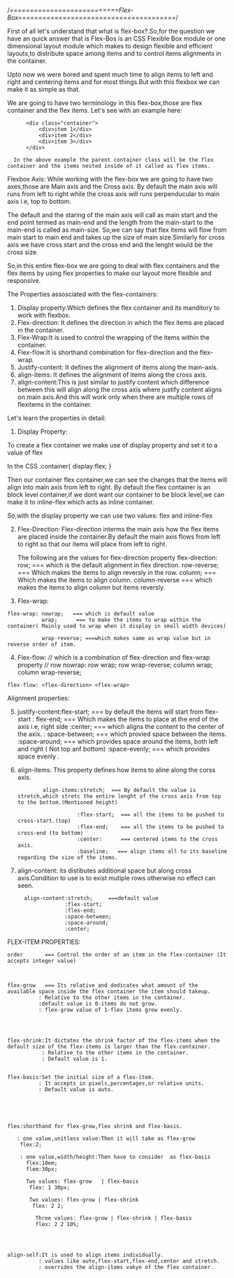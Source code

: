 /*===========================Flex-Box=======================================*/




First of all let's understand that what is flex-box?.So,for the question we have an quick answer that is Flex-Bos is an CSS Flexible Box module or one dimensional  layout module which makes to design flexible and efficient layouts,to distribute space among items and to control items alignments in the container.

  Upto now we were bored and spent much time to align items to left and right and centering items and for most things.But with this flexbox we can make it as simple as that.

  We are going to have two terminology in this flex-box,those are flex container and the flex items. 
  Let's see with an example here:
          
          <div class="container">
              <div>item 1</div>
              <div>item 2</div>
              <div>item 3</div>
          </div>
  
      In the above example the parent container class will be the flex container and the items nested inside of it called as flex items.
 Flexbox Axis:
 While working with the flex-box we are going to have two axes,those are Main axis and the Cross axis.
 By default the main axis will runs from left to right while the cross axis will runs perpenducular to main axis i.e, top to bottom.

 The default and the staring of the main axis will call as main start and the end point termed as main-end and the length from the main-start to the main-end is called as main-size.
 So,we can say that flex items will flow from main start to main end and takes up the size of main size.Similarly for cross axis we have cross start and the cross end and the lenght would be the cross size.


 So,in this entire flex-box we are going to deal with flex containers and the flex items by using flex properties to make our layout more flexible and responsive.


 The Properties assosciated with the flex-containers:

 1) Display property:Which defines the flex container and its manditory to work with flexbox.
 2) Flex-direction: It defines the direction in which the flex items are placed in the container.
 3) Flex-Wrap:It is used to control the wrapping of the items within the container.
 4) Flex-flow:It is shorthand combination for flex-direction and the flex-wrap.
 5) Justify-content: It defines the alignment of items along the main-axis.
 6) align-items: It defines the alignment of items along the cross axis.
 7) align-content:This is just similar to justify content which difference between this will align along the cross axis where justify content aligns on main axis.And this will work only when there are multiple rows of flexitems in the container.



 Let's learn the properties in detail:

 1) Display Property:

 To create a flex container we make use of display property and set it to a value of flex

   In the CSS
      .container{
          display:flex;
      }
 
 Then our container flex container,we can see the changes that the items will align into main axis from left to right.
  By default the flex container is an block level container,if we dont want our container to be block level,we can make it to inline-flex which acts as inline container.

  So,with the display property we can use two values: flex and inline-flex



  2) Flex-Direction:
     Flex-direction interms the main axis how the flex items are placed inside the container.By default the main axis flows from left to right so that our items will place from left to right.

     The following are the values for flex-direction property
      flex-direction: row;                === which is the default alignment in flex direction.
                      row-reverse;        === Which makes the items to align reversly in the row.
                      column;             === Which makes the items to align column.
                      column-reverse      === which makes the items to align column but items reversly.

  3) Flex-wrap:

    flex-wrap: nowrap;   === which is default value
               wrap;      === to make the items to wrap within the container( Mainly used to wrap when it display in small width devices)
             
               wrap-reverse; ===which makes same as wrap value but in reverse order of item.

   4) Flex-flow: // which is a combination of flex-direction and flex-wrap property //
                row nowrap:
                row wrap;
                row wrap-reverse;
                column wrap;
                column wrap-reverse;

    flex-flow: <flex-direction> <flex-wrap>

 Alignment properties:

 5) justify-content:flex-start;       === by default the items will start from flex-start
                   : flex-end;     === Which makes the items to place at the end of the axis i.e,    right side
                   :center;        === which aligns the content to the center of the axix.
                   : space-between; === which provied space between the items.
                   :space-around;   === which provides space around the items, both left and right ( Not top anf bottom)
                   :space-evenly;    === which provides space evenly .


 6) align-items: This property defines how items to aline along the corss axis.

                align-items:stretch;  === By default the value is stretch,which stretc the entire lenght of the cross axis from top to the bottom.(Mentioned height)
                   
                           :flex-start;  === all the items to be pushed to cross-start.(top)
                           :flex-end;    === all the items to be pushed to cross-end (to bottom)
                           :center:      === centered items to the cross axis.
                           :baseline;   === align items all to its baseline regarding the size of the items.

7) align-content: its distibutes additional space but along cross axis.Condition to use is to exist mutiple rows otherwise no effect can seen.

         align-content:stretch;     ===default value
                      :flex-start;  
                      :flex-end;
                      :space-between;
                      :space-around;
                      :center;


  FLEX-ITEM PROPERTIES:
    
    order       === Control the order of an item in the flex-container (It accepts integer value)



    flex-grow   === Its relative and dedicates what amount of the available space inside the flex container the item should takeup.
              : Relative to the other items in the container.
              :default value is 0-items do not grow.
              : flex-grow value of 1-flex items grow evenly.
    



    flex-shrink:It dictates the shrink factor of the flex-items when the default size of the flex-items is larger than the flex-container.
               : Relative to the other items in the container.
               : Default value is 1.


    flex-basis:Set the initial size of a flex-item.
              : It accepts in pixels,percentages,or relative units.
              : Default value is auto.





    flex:shorthand for flex-grow,flex shrink and flex-basis.

       : one value,unitless value:Then it will take as flex-grow
        flex:2;

        : one value,width/height:Then have to consider  as flex-basis
          flex:10em;
          flem:30px;

          Two values: flex-grow   | flex-basis
           flex: 1 30px;

           Two values: flex-grow | flex-shrink
            flex: 2 2;

             Three values: flex-grow | flex-shrink | flex-basis
             flex: 2 2 10%;




    align-self:It is used to align items individually.
              : values like auto,flex-start,flex-end,center and stretch.
              : overrides the align-items vakye of the flex container.
